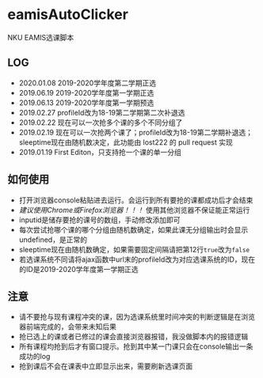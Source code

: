 # eamisAutoClicker
NKU EAMIS选课脚本
## LOG
- 2020.01.08 2019-2020学年度第二学期正选
- 2019.06.19 2019-2020学年度第一学期正选
- 2019.06.13 2019-2020学年度第一学期预选
- 2019.02.27 profileId改为18-19第二学期第二次补退选
- 2019.02.22 现在可以一次抢多个课的多个不同分组了
- 2019.02.19 现在可以一次抢两个课了；profileId改为18-19第二学期补退选；sleeptime现在由随机数决定，此功能由 lost222 的 pull request 实现
- 2019.01.19 First Editon，只支持抢一个课的单一分组
## 如何使用
- 打开浏览器console粘贴进去运行。会运行到所有要抢的课都成功后才会结束 
- *建议使用Chrome或Firefox浏览器！！！* 使用其他浏览器不保证能正常运行
- inputid是储存要抢的课号的数组，手动修改添加即可
- 每次尝试抢哪个课的哪个分组由随机数确定，如果此课无分组输出时会显示undefined，是正常的
- sleeptime现在由随机数确定，如果需要固定间隔请把第12行`true`改为`false`
- 若选课系统不同请将ajax函数中url末的profileId改为对应选课系统的ID，现在的ID是2019-2020学年度第一学期正选
## 注意
- 请不要抢与现有课程冲突的课，因为选课系统里时间冲突的判断逻辑是在浏览器前端完成的，会带来未知后果
- 抢已选上的课或者已修过的课会直接浏览器报错，我没做脚本内的报错逻辑
- 所有课程均抢到后才有窗口提示。抢到其中某一门课只会在console输出一条成功的log
- 抢到课后不会在课表中立即显示出来，需要刷新选课页面
